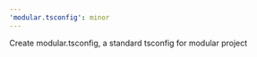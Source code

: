 ```yaml
---
'modular.tsconfig': minor
---
```


Create modular.tsconfig, a standard tsconfig for modular project
